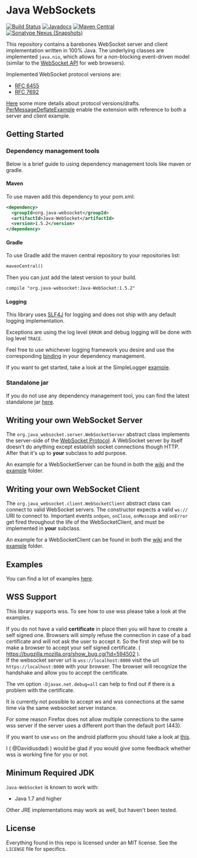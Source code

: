 Java WebSockets
===============
[![Build Status](https://travis-ci.org/marci4/Java-WebSocket-Dev.svg?branch=master)](https://travis-ci.org/marci4/Java-WebSocket-Dev)
[![Javadocs](https://www.javadoc.io/badge/org.java-websocket/Java-WebSocket.svg)](https://www.javadoc.io/doc/org.java-websocket/Java-WebSocket)
[![Maven Central](https://img.shields.io/maven-central/v/org.java-websocket/Java-WebSocket.svg)](https://mvnrepository.com/artifact/org.java-websocket/Java-WebSocket)
[![Sonatype Nexus (Snapshots)](https://img.shields.io/nexus/s/https/oss.sonatype.org/org.java-websocket/Java-WebSocket.svg)](https://oss.sonatype.org/content/repositories/snapshots/org/java-websocket/Java-WebSocket/)

This repository contains a barebones WebSocket server and client implementation
written in 100% Java. The underlying classes are implemented `java.nio`, which allows for a
non-blocking event-driven model (similar to the
[WebSocket API](https://html.spec.whatwg.org/multipage/web-sockets.html) for web browsers).

Implemented WebSocket protocol versions are:

 * [RFC 6455](http://tools.ietf.org/html/rfc6455)
 * [RFC 7692](http://tools.ietf.org/html/rfc7692)

[Here](https://github.com/TooTallNate/Java-WebSocket/wiki/Drafts) some more details about protocol versions/drafts.
[PerMessageDeflateExample](https://github.com/TooTallNate/Java-WebSocket/wiki/PerMessageDeflateExample) enable the extension with reference to both a server and client example.


## Getting Started

### Dependency management tools

Below is a brief guide to using dependency management tools like maven or gradle.

#### Maven
To use maven add this dependency to your pom.xml:
```xml
<dependency>
  <groupId>org.java-websocket</groupId>
  <artifactId>Java-WebSocket</artifactId>
  <version>1.5.2</version>
</dependency>
```

#### Gradle
To use Gradle add the maven central repository to your repositories list:
```xml
mavenCentral()
```
Then you can just add the latest version to your build.
```xml
compile "org.java-websocket:Java-WebSocket:1.5.2"
```

#### Logging

This library uses [SLF4J](https://www.slf4j.org/) for logging and does not ship with any default logging implementation.

Exceptions are using the log level `ERROR` and debug logging will be done with log level `TRACE`.

Feel free to use whichever logging framework you desire and use the corresponding [binding](https://mvnrepository.com/artifact/org.slf4j) in your dependency management.

If you want to get started, take a look at the SimpleLogger [example](https://github.com/TooTallNate/Java-WebSocket/wiki/SimpleLogger-example).

### Standalone jar

If you do not use any dependency management tool, you can find the latest standalone jar [here](https://github.com/TooTallNate/Java-WebSocket/releases/latest).

Writing your own WebSocket Server
---------------------------------

The `org.java_websocket.server.WebSocketServer` abstract class implements the
server-side of the
[WebSocket Protocol](http://www.whatwg.org/specs/web-socket-protocol/).
A WebSocket server by itself doesn't do anything except establish socket
connections though HTTP. After that it's up to **your** subclass to add purpose.

An example for a WebSocketServer can be found in both the [wiki](https://github.com/TooTallNate/Java-WebSocket/wiki#server-example) and the [example](https://github.com/TooTallNate/Java-WebSocket/tree/master/src/main/example) folder.

Writing your own WebSocket Client
---------------------------------

The `org.java_websocket.client.WebSocketClient` abstract class can connect to
valid WebSocket servers. The constructor expects a valid `ws://` URI to
connect to. Important events `onOpen`, `onClose`, `onMessage` and `onError`
get fired throughout the life of the WebSocketClient, and must be implemented
in **your** subclass.

An example for a WebSocketClient can be found in both the [wiki](https://github.com/TooTallNate/Java-WebSocket/wiki#client-example) and the [example](https://github.com/TooTallNate/Java-WebSocket/tree/master/src/main/example) folder.

Examples
-------------------

You can find a lot of examples [here](https://github.com/TooTallNate/Java-WebSocket/tree/master/src/main/example).

WSS Support
---------------------------------
This library supports wss.
To see how to use wss please take a look at the examples.<br>

If you do not have a valid **certificate** in place then you will have to create a self signed one.
Browsers will simply refuse the connection in case of a bad certificate and will not ask the user to accept it.
So the first step will be to make a browser to accept your self signed certificate. ( https://bugzilla.mozilla.org/show_bug.cgi?id=594502 ).<br>
If the websocket server url is `wss://localhost:8000` visit the url `https://localhost:8000` with your browser. The browser will recognize the handshake and allow you to accept the certificate.

The vm option `-Djavax.net.debug=all` can help to find out if there is a problem with the certificate.

It is currently not possible to accept ws and wss connections at the same time via the same websocket server instance.

For some reason Firefox does not allow multiple connections to the same wss server if the server uses a different port than the default port (443).

If you want to use `wss` on the android platform you should take a look at [this](https://github.com/TooTallNate/Java-WebSocket/wiki/FAQ:-Secure-WebSockets#wss-on-android).

I ( @Davidiusdadi ) would be glad if you would give some feedback whether wss is working fine for you or not.

Minimum Required JDK
--------------------

`Java-WebSocket` is known to work with:

 * Java 1.7 and higher

Other JRE implementations may work as well, but haven't been tested.

License
-------

Everything found in this repo is licensed under an MIT license. See
the `LICENSE` file for specifics.
